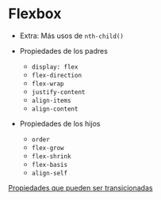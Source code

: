 # Flexbox

- Extra: Más usos de `nth-child()`
- Propiedades de los padres
   - `display: flex`
   - `flex-direction`
   - `flex-wrap`
   - `justify-content`
   - `align-items`
   - `align-content`

- Propiedades de los hijos
   - `order`
   - `flex-grow`
   - `flex-shrink`
   - `flex-basis`
   - `align-self`

[Propiedades que pueden ser transicionadas](https://developer.mozilla.org/es/docs/Web/CSS/Transiciones_de_CSS)
